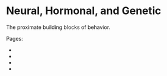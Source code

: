 # Neural, Hormonal, and Genetic

The proximate building blocks of behavior.


Pages:
- [](../levels-of-analysis/neural)
- [](../levels-of-analysis/hormonal)
- [](../levels-of-analysis/endogenous-rhythms)
- [](../levels-of-analysis/genetic)

